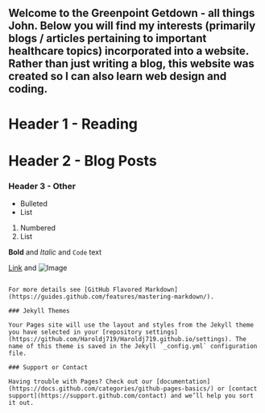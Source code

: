 ## Welcome to the Greenpoint Getdown - all things John. Below you will find my interests (primarily blogs / articles pertaining to important healthcare topics) incorporated into a website. Rather than just writing a blog, this website was created so I can also learn web design and coding. 

# Header 1 - Reading
# Header 2 - Blog Posts
### Header 3 - Other

- Bulleted
- List

1. Numbered
2. List

**Bold** and _Italic_ and `Code` text

[Link](url) and ![Image](src)
```

For more details see [GitHub Flavored Markdown](https://guides.github.com/features/mastering-markdown/).

### Jekyll Themes

Your Pages site will use the layout and styles from the Jekyll theme you have selected in your [repository settings](https://github.com/Haroldj719/Haroldj719.github.io/settings). The name of this theme is saved in the Jekyll `_config.yml` configuration file.

### Support or Contact

Having trouble with Pages? Check out our [documentation](https://docs.github.com/categories/github-pages-basics/) or [contact support](https://support.github.com/contact) and we’ll help you sort it out.
